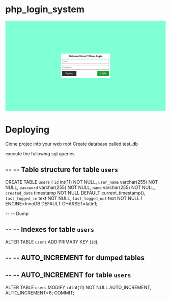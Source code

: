 # php_login_system

![alt text](project.png)

# Deploying

Clone projec into your web root
Create database called test_db

execute the following sql queries

--
-- Table structure for table `users`
--

CREATE TABLE `users` (
  `id` int(11) NOT NULL,
  `user_name` varchar(255) NOT NULL,
  `password` varchar(255) NOT NULL,
  `name` varchar(255) NOT NULL,
  `created_date` timestamp NOT NULL DEFAULT current_timestamp(),
  `last_logged_in` text NOT NULL,
  `last_logged_out` text NOT NULL
) ENGINE=InnoDB DEFAULT CHARSET=latin1;

--
-- Dump

--
-- Indexes for table `users`
--
ALTER TABLE `users`
  ADD PRIMARY KEY (`id`);

--
-- AUTO_INCREMENT for dumped tables
--

--
-- AUTO_INCREMENT for table `users`
--
ALTER TABLE `users`
  MODIFY `id` int(11) NOT NULL AUTO_INCREMENT, AUTO_INCREMENT=6;
COMMIT;
